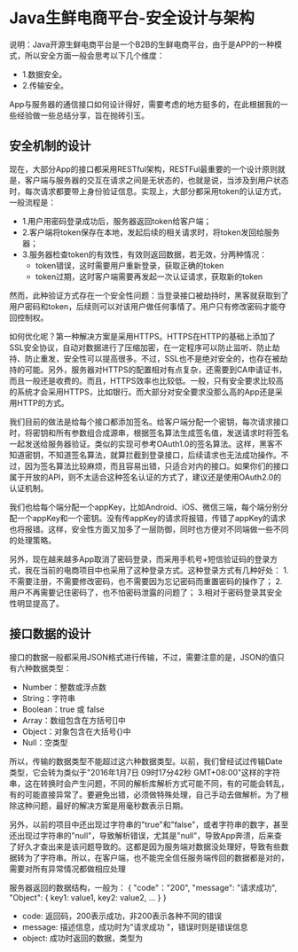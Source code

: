 # Java生鲜电商平台-安全设计与架构

说明：Java开源生鲜电商平台是一个B2B的生鲜电商平台，由于是APP的一种模式，所以安全方面一般会思考以下几个维度：
* 1.数据安全。
* 2.传输安全。

App与服务器的通信接口如何设计得好，需要考虑的地方挺多的，在此根据我的一些经验做一些总结分享，旨在抛砖引玉。

## 安全机制的设计

现在，大部分App的接口都采用RESTful架构，RESTFul最重要的一个设计原则就是，客户端与服务器的交互在请求之间是无状态的，也就是说，当涉及到用户状态时，每次请求都要带上身份验证信息。实现上，大部分都采用token的认证方式，一般流程是：
* 1.用户用密码登录成功后，服务器返回token给客户端；
* 2.客户端将token保存在本地，发起后续的相关请求时，将token发回给服务器；
* 3.服务器检查token的有效性，有效则返回数据，若无效，分两种情况：
    * token错误，这时需要用户重新登录，获取正确的token
    * token过期，这时客户端需要再发起一次认证请求，获取新的token

然而，此种验证方式存在一个安全性问题：当登录接口被劫持时，黑客就获取到了用户密码和token，后续则可以对该用户做任何事情了。用户只有修改密码才能夺回控制权。

如何优化呢？第一种解决方案是采用HTTPS。HTTPS在HTTP的基础上添加了SSL安全协议，自动对数据进行了压缩加密，在一定程序可以防止监听、防止劫持、防止重发，安全性可以提高很多。不过，SSL也不是绝对安全的，也存在被劫持的可能。另外，服务器对HTTPS的配置相对有点复杂，还需要到CA申请证书，而且一般还是收费的。而且，HTTPS效率也比较低。一般，只有安全要求比较高的系统才会采用HTTPS，比如银行。而大部分对安全要求没那么高的App还是采用HTTP的方式。

我们目前的做法是给每个接口都添加签名。给客户端分配一个密钥，每次请求接口时，将密钥和所有参数组合成源串，根据签名算法生成签名值，发送请求时将签名一起发送给服务器验证。类似的实现可参考OAuth1.0的签名算法。这样，黑客不知道密钥，不知道签名算法，就算拦截到登录接口，后续请求也无法成功操作。不过，因为签名算法比较麻烦，而且容易出错，只适合对内的接口。如果你们的接口属于开放的API，则不太适合这种签名认证的方式了，建议还是使用OAuth2.0的认证机制。

我们也给每个端分配一个appKey，比如Android、iOS、微信三端，每个端分别分配一个appKey和一个密钥。没有传appKey的请求将报错，传错了appKey的请求也将报错。这样，安全性方面又加多了一层防御，同时也方便对不同端做一些不同的处理策略。

另外，现在越来越多App取消了密码登录，而采用手机号+短信验证码的登录方式，我在当前的电商项目中也采用了这种登录方式。这种登录方式有几种好处：
1.不需要注册，不需要修改密码，也不需要因为忘记密码而重置密码的操作了；
2.用户不再需要记住密码了，也不怕密码泄露的问题了；
3.相对于密码登录其安全性明显提高了。

## 接口数据的设计
接口的数据一般都采用JSON格式进行传输，不过，需要注意的是，JSON的值只有六种数据类型：
* Number：整数或浮点数
* String：字符串
* Boolean：true 或 false
* Array：数组包含在方括号[]中
* Object：对象包含在大括号{}中
* Null：空类型

所以，传输的数据类型不能超过这六种数据类型。以前，我们曾经试过传输Date类型，它会转为类似于"2016年1月7日 09时17分42秒 GMT+08:00"这样的字符串，这在转换时会产生问题，不同的解析库解析方式可能不同，有的可能会转乱，有的可能直接异常了。要避免出错，必须做特殊处理，自己手动去做解析。为了根除这种问题，最好的解决方案是用毫秒数表示日期。

另外，以前的项目中还出现过字符串的"true"和"false"，或者字符串的数字，甚至还出现过字符串的"null"，导致解析错误，尤其是"null"，导致App奔溃，后来查了好久才查出来是该问题导致的。这都是因为服务端对数据没处理好，导致有些数据转为了字符串。所以，在客户端，也不能完全信任服务端传回的数据都是对的，需要对所有异常情况都做相应处理

服务器返回的数据结构，一般为：
{
    "code"："200",
    "message": "请求成功",
    "Object": { key1: value1, key2: value2, ... }
}

* code: 返回码，200表示成功，非200表示各种不同的错误
* message: 描述信息，成功时为"请求成功 "，错误时则是错误信息
* object: 成功时返回的数据，类型为